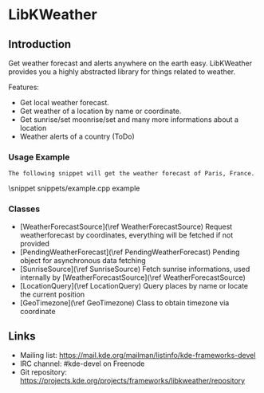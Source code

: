 # LibKWeather

## Introduction
Get weather forecast and alerts anywhere on the earth easy.
LibKWeather provides you a highly abstracted library for things related to weather.

Features:
* Get local weather forecast.
* Get weather of a location by name or coordinate.
* Get sunrise/set moonrise/set and many more informations about a location
* Weather alerts of a country (ToDo)

### Usage Example
    The following snippet will get the weather forecast of Paris, France.
\snippet snippets/example.cpp example

### Classes
* [WeatherForecastSource](\ref WeatherForecastSource) Request weatherforecast by coordinates, everything will be fetched if not provided
* [PendingWeatherForecast](\ref PendingWeatherForecast) Pending object for asynchronous data fetching
* [SunriseSource](\ref SunriseSource) Fetch sunrise informations, used internally by [WeatherForecastSource](\ref WeatherForecastSource)
* [LocationQuery](\ref LocationQuery) Query places by name or locate the current position
* [GeoTimezone](\ref GeoTimezone) Class to obtain timezone via coordinate

## Links

- Mailing list: <https://mail.kde.org/mailman/listinfo/kde-frameworks-devel>
- IRC channel: #kde-devel on Freenode
- Git repository: <https://projects.kde.org/projects/frameworks/libkweather/repository>

